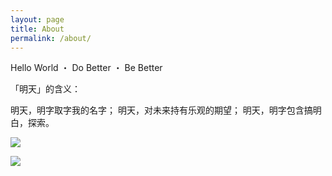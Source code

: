 ```yaml
---
layout: page
title: About
permalink: /about/
---
```


Hello World ・ Do Better ・ Be Better

「明天」的含义：

明天，明字取字我的名字；
明天，对未来持有乐观的期望；
明天，明字包含搞明白，探索。

![](https://raw.githubusercontent.com/x1a0min9/GitHubPoster/main/examples/github.svg?sanitize=true)

![](https://raw.githubusercontent.com/x1a0min9/GitHubPoster/main/examples/leetcode.svg?sanitize=true)